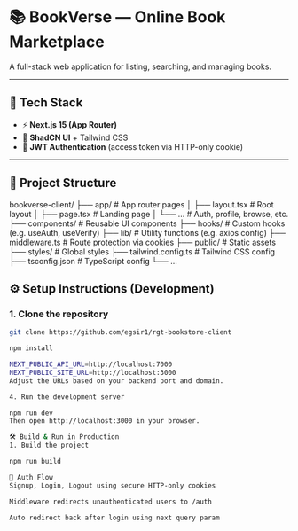 # 📚 BookVerse — Online Book Marketplace

A full-stack web application for listing, searching, and managing books.

---

## 🚀 Tech Stack

- ⚡ **Next.js 15 (App Router)**
- 🎨 **ShadCN UI** + Tailwind CSS
- 🍪 **JWT Authentication** (access token via HTTP-only cookie)

---

## 📁 Project Structure

bookverse-client/
├── app/ # App router pages
│ ├── layout.tsx # Root layout
│ ├── page.tsx # Landing page
│ └── ... # Auth, profile, browse, etc.
├── components/ # Reusable UI components
├── hooks/ # Custom hooks (e.g. useAuth, useVerify)
├── lib/ # Utility functions (e.g. axios config)
├── middleware.ts # Route protection via cookies
├── public/ # Static assets
├── styles/ # Global styles
├── tailwind.config.ts # Tailwind CSS config
├── tsconfig.json # TypeScript config
└── ...

## ⚙️ Setup Instructions (Development)

### 1. Clone the repository

```bash
git clone https://github.com/egsir1/rgt-bookstore-client

npm install

NEXT_PUBLIC_API_URL=http://localhost:7000
NEXT_PUBLIC_SITE_URL=http://localhost:3000
Adjust the URLs based on your backend port and domain.

4. Run the development server

npm run dev
Then open http://localhost:3000 in your browser.

🛠 Build & Run in Production
1. Build the project

npm run build

🔐 Auth Flow
Signup, Login, Logout using secure HTTP-only cookies

Middleware redirects unauthenticated users to /auth

Auto redirect back after login using next query param

```

